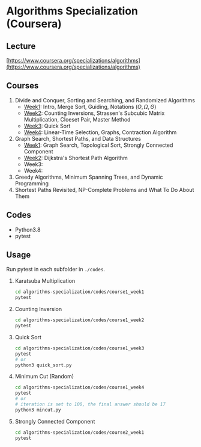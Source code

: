 # Algorithms Specialization (Coursera)
## Lecture
[https://www.coursera.org/specializations/algorithms](https://www.coursera.org/specializations/algorithms)

## Courses
1. Divide and Conquer, Sorting and Searching, and Randomized Algorithms
    - [Week1](notes/course1_week1.md): Intro, Merge Sort, Guiding, Notations ($O, \Omega,\Theta$)
    - [Week2](notes/course1_week2.md): Counting Inversions, Strassen's Subcubic Matrix Multiplication, Cloeset Pair, Master Method
    - [Week3](notes/course1_week3.md): Quick Sort
    - [Week4](notes/course1_week4.md): Linear-Time Selection, Graphs, Contraction Algorithm
2. Graph Search, Shortest Paths, and Data Structures
    - [Week1](notes/course2_week1.md): Graph Search, Topological Sort, Strongly Connected Component
    - [Week2](notes/course2_week2.md): Dijkstra's Shortest Path Algorithm
    - Week3:
    - Week4:
3. Greedy Algorithms, Minimum Spanning Trees, and Dynamic Programming
4. Shortest Paths Revisited, NP-Complete Problems and What To Do About Them

## Codes
- Python3.8
- pytest

## Usage
Run pytest in each subfolder in `./codes`.
1. Karatsuba Multiplication
    ```bash
    cd algorithms-specialization/codes/course1_week1
    pytest
    ```
2. Counting Inversion
    ```bash
    cd algorithms-specialization/codes/course1_week2
    pytest
    ```
3. Quick Sort
    ```bash
    cd algorithms-specialization/codes/course1_week3
    pytest
    # or
    python3 quick_sort.py
    ```
4. Minimum Cut (Random)
    ```bash
    cd algorithms-specialization/codes/course1_week4
    pytest
    # or
    # iteration is set to 100, the final answer should be 17
    python3 mincut.py
    ```
5. Strongly Connected Component
    ```bash
    cd algorithms-specialization/codes/course2_week1
    pytest
    ```